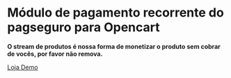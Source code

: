 # Módulo de pagamento recorrente do pagseguro para Opencart

**O stream de produtos é nossa forma de monetizar o produto sem cobrar de vocês, por favor não remova.**

[Loja Demo](http://kauser.com.br/demo/assinatura_ps/)
